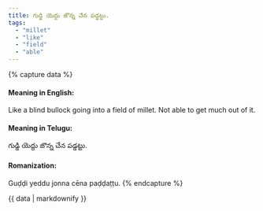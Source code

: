 ```yaml
---
title: గుడ్డి యెద్దు జొన్న చేన పడ్డట్టు.
tags:
  - "millet"
  - "like"
  - "field"
  - "able"
---
```


{% capture data %}
#### Meaning in English:
Like a blind bullock going into a field of millet.
Not able to get much out of it.

#### Meaning in Telugu:
గుడ్డి యెద్దు జొన్న చేన పడ్డట్టు.

#### Romanization:
Guḍḍi yeddu jonna cēna paḍḍaṭṭu.
{% endcapture %}

{{ data | markdownify }}


